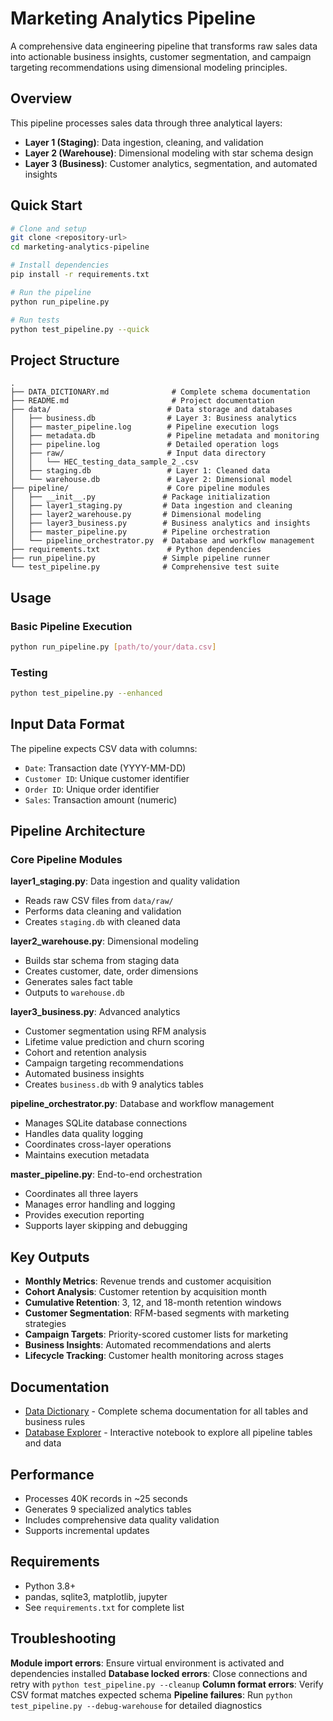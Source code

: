 # Marketing Analytics Pipeline

A comprehensive data engineering pipeline that transforms raw sales data into actionable business insights, customer segmentation, and campaign targeting recommendations using dimensional modeling principles.

## Overview

This pipeline processes sales data through three analytical layers:
- **Layer 1 (Staging)**: Data ingestion, cleaning, and validation
- **Layer 2 (Warehouse)**: Dimensional modeling with star schema design
- **Layer 3 (Business)**: Customer analytics, segmentation, and automated insights

## Quick Start

```bash
# Clone and setup
git clone <repository-url>
cd marketing-analytics-pipeline

# Install dependencies
pip install -r requirements.txt

# Run the pipeline
python run_pipeline.py

# Run tests
python test_pipeline.py --quick
```

## Project Structure

```
.
├── DATA_DICTIONARY.md              # Complete schema documentation
├── README.md                       # Project documentation
├── data/                          # Data storage and databases
│   ├── business.db                # Layer 3: Business analytics
│   ├── master_pipeline.log        # Pipeline execution logs
│   ├── metadata.db                # Pipeline metadata and monitoring
│   ├── pipeline.log               # Detailed operation logs
│   ├── raw/                       # Input data directory
│   │   └── HEC_testing_data_sample_2_.csv
│   ├── staging.db                 # Layer 1: Cleaned data
│   └── warehouse.db               # Layer 2: Dimensional model
├── pipeline/                      # Core pipeline modules
│   ├── __init__.py               # Package initialization
│   ├── layer1_staging.py         # Data ingestion and cleaning
│   ├── layer2_warehouse.py       # Dimensional modeling
│   ├── layer3_business.py        # Business analytics and insights
│   ├── master_pipeline.py        # Pipeline orchestration
│   └── pipeline_orchestrator.py  # Database and workflow management
├── requirements.txt               # Python dependencies
├── run_pipeline.py               # Simple pipeline runner
└── test_pipeline.py              # Comprehensive test suite
```

## Usage

### Basic Pipeline Execution
```bash
python run_pipeline.py [path/to/your/data.csv]
```

### Testing
```bash
python test_pipeline.py --enhanced
```

## Input Data Format

The pipeline expects CSV data with columns:
- `Date`: Transaction date (YYYY-MM-DD)
- `Customer ID`: Unique customer identifier
- `Order ID`: Unique order identifier
- `Sales`: Transaction amount (numeric)

## Pipeline Architecture

### Core Pipeline Modules

**layer1_staging.py**: Data ingestion and quality validation
- Reads raw CSV files from `data/raw/`
- Performs data cleaning and validation
- Creates `staging.db` with cleaned data

**layer2_warehouse.py**: Dimensional modeling
- Builds star schema from staging data
- Creates customer, date, order dimensions
- Generates sales fact table
- Outputs to `warehouse.db`

**layer3_business.py**: Advanced analytics
- Customer segmentation using RFM analysis
- Lifetime value prediction and churn scoring
- Cohort and retention analysis
- Campaign targeting recommendations
- Automated business insights
- Creates `business.db` with 9 analytics tables

**pipeline_orchestrator.py**: Database and workflow management
- Manages SQLite database connections
- Handles data quality logging
- Coordinates cross-layer operations
- Maintains execution metadata

**master_pipeline.py**: End-to-end orchestration
- Coordinates all three layers
- Manages error handling and logging
- Provides execution reporting
- Supports layer skipping and debugging

## Key Outputs

- **Monthly Metrics**: Revenue trends and customer acquisition
- **Cohort Analysis**: Customer retention by acquisition month
- **Cumulative Retention**: 3, 12, and 18-month retention windows
- **Customer Segmentation**: RFM-based segments with marketing strategies
- **Campaign Targets**: Priority-scored customer lists for marketing
- **Business Insights**: Automated recommendations and alerts
- **Lifecycle Tracking**: Customer health monitoring across stages

## Documentation

- [Data Dictionary](DATA_DICTIONARY.md) - Complete schema documentation for all tables and business rules
- [Database Explorer](notebooks/database_explorer.ipynb) - Interactive notebook to explore all pipeline tables and data

## Performance

- Processes 40K records in ~25 seconds
- Generates 9 specialized analytics tables
- Includes comprehensive data quality validation
- Supports incremental updates

## Requirements

- Python 3.8+
- pandas, sqlite3, matplotlib, jupyter
- See `requirements.txt` for complete list

## Troubleshooting

**Module import errors**: Ensure virtual environment is activated and dependencies installed
**Database locked errors**: Close connections and retry with `python test_pipeline.py --cleanup`
**Column format errors**: Verify CSV format matches expected schema
**Pipeline failures**: Run `python test_pipeline.py --debug-warehouse` for detailed diagnostics
